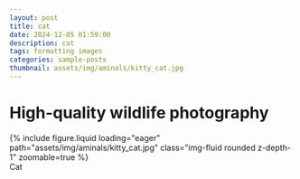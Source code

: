 ```yaml
---
layout: post
title: cat
date: 2024-12-05 01:59:00
description: cat
tags: formatting images
categories: sample-posts
thumbnail: assets/img/aminals/kitty_cat.jpg
---
```


# High-quality wildlife photography

<div class="row mt-3">
    <div class="col-sm mt-3 mt-md-0">
        {% include figure.liquid loading="eager" path="assets/img/aminals/kitty_cat.jpg" class="img-fluid rounded z-depth-1" zoomable=true %}
    </div>
</div>
<div class="caption">
    Cat
</div>
